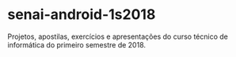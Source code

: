 # senai-android-1s2018
Projetos, apostilas, exercícios e apresentações do curso técnico de informática do primeiro semestre de 2018.
